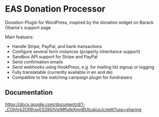 # EAS Donation Processor
Donation-Plugin for WordPress, inspired by the donation widget on Barack Obama's support page

Main featuers:
*   Handle Stripe, PayPal, and bank transactions
*   Configure several form instances (property inheritance support)
*   Sandbox API support for Stripe and PayPal
*   Send confirmation emails
*   Send webhooks using HookPress, e.g. for mailing list signup or logging
*   Fully translatable (currently available in en and de)
*   Compatible to the matching campaign plugin for fundraisers


## Documentation
https://docs.google.com/document/d/1-_COhhrkZOf8hsyES28GIVqiMflufeXmnBUtcaIcqJc/edit?usp=sharing